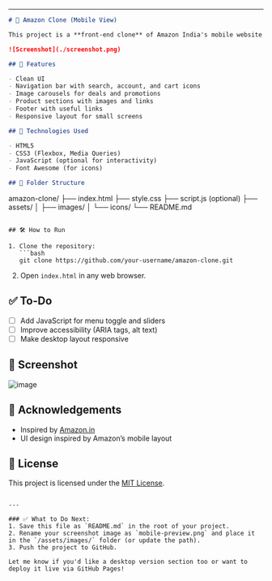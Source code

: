 
---

```markdown
# 🛒 Amazon Clone (Mobile View)

This project is a **front-end clone** of Amazon India's mobile website interface. It replicates the layout, design, and responsiveness to give users a similar experience on smaller screens.

![Screenshot](./screenshot.png)

## 📱 Features

- Clean UI
- Navigation bar with search, account, and cart icons
- Image carousels for deals and promotions
- Product sections with images and links
- Footer with useful links
- Responsive layout for small screens

## 🚀 Technologies Used

- HTML5
- CSS3 (Flexbox, Media Queries)
- JavaScript (optional for interactivity)
- Font Awesome (for icons)

## 📁 Folder Structure

```

amazon-clone/
├── index.html
├── style.css
├── script.js (optional)
├── assets/
│   ├── images/
│   └── icons/
└── README.md

````

## 🛠 How to Run

1. Clone the repository:
   ```bash
   git clone https://github.com/your-username/amazon-clone.git
````

2. Open `index.html` in any web browser.

## ✅ To-Do

* [ ] Add JavaScript for menu toggle and sliders
* [ ] Improve accessibility (ARIA tags, alt text)
* [ ] Make desktop layout responsive

## 📸 Screenshot

![image](https://github.com/user-attachments/assets/a3adbe2a-612f-4f6a-a10e-40bd3a79eba1)


## 🙌 Acknowledgements

* Inspired by [Amazon.in](https://www.amazon.in/)
* UI design inspired by Amazon’s mobile layout

## 📃 License

This project is licensed under the [MIT License](LICENSE).

```

---

### ✅ What to Do Next:
1. Save this file as `README.md` in the root of your project.
2. Rename your screenshot image as `mobile-preview.png` and place it in the `/assets/images/` folder (or update the path).
3. Push the project to GitHub.

Let me know if you'd like a desktop version section too or want to deploy it live via GitHub Pages!
```
